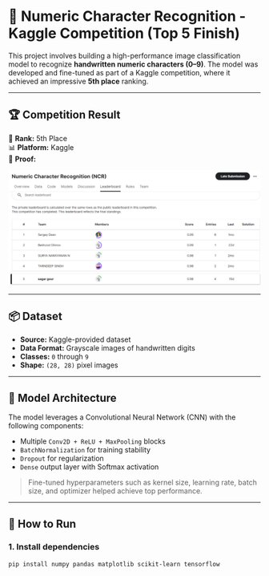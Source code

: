 # 🔢 Numeric Character Recognition - Kaggle Competition (Top 5 Finish)

This project involves building a high-performance image classification model to recognize **handwritten numeric characters (0–9)**. The model was developed and fine-tuned as part of a Kaggle competition, where it achieved an impressive **5th place** ranking.

---

## 🏆 Competition Result

🥇 **Rank:** 5th Place  
📊 **Platform:** Kaggle  
🧾 **Proof:**  
<p align="center">
  <img src="images/kaggle_competition.png" alt="5th Place Proof" width="600">
</p>

---

## 📦 Dataset

- **Source:** Kaggle-provided dataset
- **Data Format:** Grayscale images of handwritten digits
- **Classes:** `0` through `9`
- **Shape:** `(28, 28)` pixel images

---

## 🧠 Model Architecture

The model leverages a Convolutional Neural Network (CNN) with the following components:

- Multiple `Conv2D + ReLU + MaxPooling` blocks
- `BatchNormalization` for training stability
- `Dropout` for regularization
- `Dense` output layer with Softmax activation

> Fine-tuned hyperparameters such as kernel size, learning rate, batch size, and optimizer helped achieve top performance.

---

## 🚀 How to Run

### 1. Install dependencies

```bash
pip install numpy pandas matplotlib scikit-learn tensorflow
